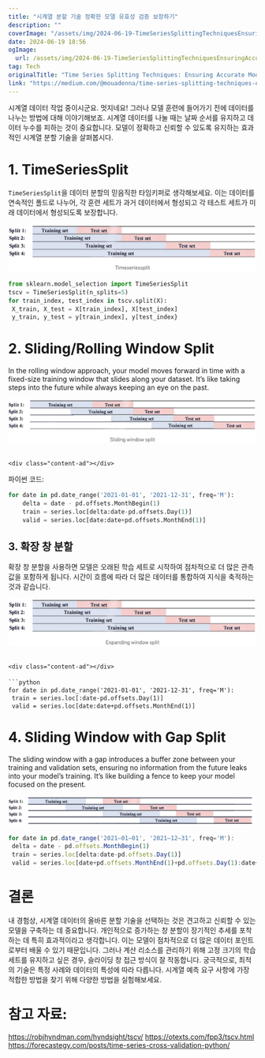 ```yaml
---
title: "시계열 분할 기술 정확한 모델 유효성 검증 보장하기"
description: ""
coverImage: "/assets/img/2024-06-19-TimeSeriesSplittingTechniquesEnsuringAccurateModelValidation_0.png"
date: 2024-06-19 18:56
ogImage: 
  url: /assets/img/2024-06-19-TimeSeriesSplittingTechniquesEnsuringAccurateModelValidation_0.png
tag: Tech
originalTitle: "Time Series Splitting Techniques: Ensuring Accurate Model Validation"
link: "https://medium.com/@mouadenna/time-series-splitting-techniques-ensuring-accurate-model-validation-5a3146db3088"
---
```



시계열 데이터 작업 중이시군요. 멋지네요! 그러나 모델 훈련에 들어가기 전에 데이터를 나누는 방법에 대해 이야기해보죠. 시계열 데이터를 나눌 때는 날짜 순서를 유지하고 데이터 누수를 피하는 것이 중요합니다. 모델이 정확하고 신뢰할 수 있도록 유지하는 효과적인 시계열 분할 기술을 살펴봅시다.

# 1. TimeSeriesSplit

`TimeSeriesSplit`을 데이터 분할의 믿음직한 타임키퍼로 생각해보세요. 이는 데이터를 연속적인 폴드로 나누어, 각 훈련 세트가 과거 데이터에서 형성되고 각 테스트 세트가 미래 데이터에서 형성되도록 보장합니다.

![Time Series Splitting Techniques Ensuring Accurate Model Validation](/assets/img/2024-06-19-TimeSeriesSplittingTechniquesEnsuringAccurateModelValidation_0.png)

<div class="content-ad"></div>

```python
from sklearn.model_selection import TimeSeriesSplit
tscv = TimeSeriesSplit(n_splits=5)
for train_index, test_index in tscv.split(X):
 X_train, X_test = X[train_index], X[test_index]
 y_train, y_test = y[train_index], y[test_index}
```

# 2. Sliding/Rolling Window Split

In the rolling window approach, your model moves forward in time with a fixed-size training window that slides along your dataset. It’s like taking steps into the future while always keeping an eye on the past.

![TimeSeriesSplittingTechniques](/assets/img/2024-06-19-TimeSeriesSplittingTechniquesEnsuringAccurateModelValidation_1.png)
```  

<div class="content-ad"></div>

```
파이썬 코드:

```python
for date in pd.date_range('2021-01-01', '2021-12-31', freq='M'):
    delta = date - pd.offsets.MonthBegin(1)
    train = series.loc[delta:date-pd.offsets.Day(1)]
    valid = series.loc[date:date+pd.offsets.MonthEnd(1)]
```

## 3. 확장 창 분할

확장 창 분할을 사용하면 모델은 오래된 학습 세트로 시작하여 점차적으로 더 많은 관측 값을 포함하게 됩니다. 시간이 흐름에 따라 더 많은 데이터를 통합하여 지식을 축적하는 것과 같습니다.


![시각](/assets/img/2024-06-19-TimeSeriesSplittingTechniquesEnsuringAccurateModelValidation_2.png)
```

<div class="content-ad"></div>

```python
for date in pd.date_range('2021-01-01', '2021-12-31', freq='M'):
 train = series.loc[:date-pd.offsets.Day(1)]
 valid = series.loc[date:date+pd.offsets.MonthEnd(1)]
```

# 4. Sliding Window with Gap Split

The sliding window with a gap introduces a buffer zone between your training and validation sets, ensuring no information from the future leaks into your model’s training. It’s like building a fence to keep your model focused on the present.

![TimeSeriesSplittingTechniquesEnsuringAccurateModelValidation](/assets/img/2024-06-19-TimeSeriesSplittingTechniquesEnsuringAccurateModelValidation_3.png)

<div class="content-ad"></div>

```js
for date in pd.date_range('2021–01–01', '2021–12–31', freq='M'):
 delta = date - pd.offsets.MonthBegin(1)
 train = series.loc[delta:date-pd.offsets.Day(1)]
 valid = series.loc[date+pd.offsets.MonthEnd(1)+pd.offsets.Day(1):date+pd.offsets.MonthEnd(2)]
```

# 결론

내 경험상, 시계열 데이터의 올바른 분할 기술을 선택하는 것은 견고하고 신뢰할 수 있는 모델을 구축하는 데 중요합니다. 개인적으로 증가하는 창 분할이 장기적인 추세를 포착하는 데 특히 효과적이라고 생각합니다. 이는 모델이 점차적으로 더 많은 데이터 포인트로부터 배울 수 있기 때문입니다. 그러나 계산 리소스를 관리하기 위해 고정 크기의 학습 세트를 유지하고 싶은 경우, 슬라이딩 창 접근 방식이 잘 작동합니다. 궁극적으로, 최적의 기술은 특정 사례와 데이터의 특성에 따라 다릅니다. 시계열 예측 요구 사항에 가장 적합한 방법을 찾기 위해 다양한 방법을 실험해보세요.

# 참고 자료:

<div class="content-ad"></div>

https://robjhyndman.com/hyndsight/tscv/
https://otexts.com/fpp3/tscv.html
https://forecastegy.com/posts/time-series-cross-validation-python/